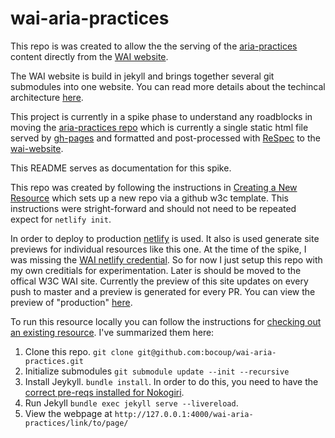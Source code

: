 # wai-aria-practices

This repo is was created to allow the the serving of the
[aria-practices](https://w3c.github.io/aria-practices/) content directly from
the [WAI website](https://www.w3.org/WAI/).

The WAI website is build in jekyll and brings together several git submodules
into one website. You can read more details about the techincal architecture
[here](https://wai-website-theme.netlify.app/technical/).

This project is currently in a spike phase to understand any roadblocks in
moving the [aria-practices repo](https://github.com/w3c/aria-practices/) which
is currently a single static html file served by
[gh-pages](https://pages.github.com/) and formatted and
post-processed with [ReSpec](https://pages.github.com/) to the
[wai-website](https://github.com/w3c/wai-website/). 

This README serves as documentation for this spike.

This repo was created by following the instructions in [Creating a New
Resource](https://wai-website-theme.netlify.app/technical/new-resource/) which
sets up a new repo via a github w3c template. This instructions were
stright-forward and should not need to be repeated expect for `netlify init`.

In order to deploy to production [netlify](https://www.netlify.com/) is used. It also is used 
generate site previews for individual resources like this one. At the time of
the spike, I was missing the [WAI netlify
credential](https://wai-website-theme.netlify.app/technical/#netlify). So for
now I just setup this repo with my own creditials for experimentation. Later is
should be moved to the offical W3C WAI site. Currently the preview of this site
updates on every push to master and a preview is generated for every PR. You can
view the preview of "production" [here](https://wai-aria-practices.netlify.app/link/to/page/).

To run this resource locally you can follow the instructions for [checking out
an existing
resource](https://wai-website-theme.netlify.app/technical/existing-resource/).
I've summarized them here:

1. Clone this repo. `git clone git@github.com:bocoup/wai-aria-practices.git`
2. Initialize submodules `git submodule update --init --recursive`
3. Install Jeykyll. `bundle install`. In order to do this, you need to have the [correct pre-reqs installed for Nokogiri](https://nokogiri.org/tutorials/installing_nokogiri.html). 
4. Run Jekyll `bundle exec jekyll serve --livereload`. 
5. View the webpage at `http://127.0.0.1:4000/wai-aria-practices/link/to/page/`

